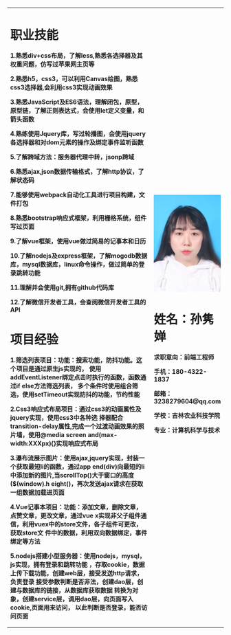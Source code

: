 <table border="0">
        <tr>
          <td width="85%">
            <h1>职业技能</h1>
            <p><b>1.熟悉div+css布局，了解less,熟悉各选择器及其权重问题，仿写过苹果网主页等</b></p>
            <p><b>2.熟悉h5，css3，可以利用Canvas绘图，熟悉css3选择器,会利用css3实现动画效果</b></p>
            <p><b>3.熟悉JavaScript及ES6语法，理解闭包，原型，原型链，了解正则表达式，会使用let定义变量，和箭头函数</b></p>
            <p><b>4.熟练使用Jquery库，写过轮播图，会使用jquery各选择器和对dom元素的操作及绑定事件监听函数</b></p>
            <p><b>5.了解跨域方法：服务器代理中转，jsonp跨域</b></p>
            <p><b>6.熟悉ajax,json数据传输格式，了解http协议，了解状态码</b></p>
            <p><b>7.能够使用webpack自动化工具进行项目构建，文件打包</b></p>
            <p><b>8.熟悉bootstrap响应式框架，利用栅格系统，组件写过页面</b></p>
            <p><b>9.了解vue框架，使用vue做过简易的记事本和日历</b></p>
            <p><b>10.了解nodejs及express框架，了解mogodb数据库，mysql数据库，linux命令操作，做过简单的登录跳转功能</b></p>
            <p><b>11.理解并会使用git,拥有github代码库</b></p>
            <p><b>12.了解微信开发者工具，会查阅微信开发者工具的API</b></p>
            <h1>项目经验</h1>
            <p><b>1.筛选列表项目：功能：搜索功能，防抖功能。这个项目是通过原生js实现的，
                    使用addEventListener绑定点击时执行的函数，函数通过if else方法筛选列表，
                    多个条件时使用组合筛选，使用setTimeout实现防抖的功能，节约性能</b></p>
                    <p><b>2.Css3响应式布局项目：通过css3的动画属性及jquery实现，使用css3中各种选
                    择器配合transition-delay属性,完成一个过渡动画效果的照片墙，使用@media
                    screen and(max-width:XXXpx){}实现响应式布局</b></p>
                    <p><b>3.瀑布流展示图片：使用ajax,jquery实现，封装一个获取最短li的函数，通过app
                    end(div)向最短的li中添加新的图片,当scrollTop()大于窗口的高度($(window).h
                    eight()，再次发送ajax请求在获取一组数据加载进页面
                    <p><b>4.Vue记事本项目：功能：添加文章，删除文章，点赞文章，更改文章，通过vue
                    x实现非父子组件通信，利用vuex中的store文件，各子组件可更改，获取store文
                    件中的数据，利用双向数据绑定，事件绑定等方法</b></p>
                    <p><b>5.nodejs搭建小型服务器：使用nodejs，mysql，js实现，拥有登录和跳转功能
                    ，存取cookie，数据上传下载功能，创建web层，接受发送http请求，负责登录
                    接受参数判断是否非法，创建dao层，创建与数据库的链接，从数据库获取数据
                    转换为对象，创建service层，调用dao层，向页面写入cookie,页面用来访问，
                    以此判断是否登录，能否访问页面</b></p>
          </td>
          <td width="15%">
            <img src="/-93df63029fe2ac8_mr1550137039143.jpg" width="100%">
            <h1>姓名：孙隽婵</h1>
            <p><b>求职意向：前端工程师</b></p>
            <p><b>手机：180-4322-1837</b></p>
            <p><b>邮箱：3238279604@qq.com</b></p>
            <p><b>学校：吉林农业科技学院</b></p>
            <p><b>专业：计算机科学与技术</b></p>
          </td>
        </tr>
      </table>
